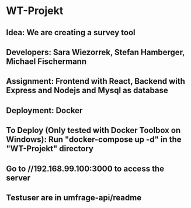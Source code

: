 # WT-Projekt
## Idea:       We are creating a survey tool
## Developers: Sara Wiezorrek, Stefan Hamberger, Michael Fischermann
## Assignment: Frontend with React, Backend with Express and Nodejs and Mysql as database
## Deployment: Docker

## To Deploy (Only tested with Docker Toolbox on Windows): Run "docker-compose up -d" in the "WT-Projekt" directory
## Go to //192.168.99.100:3000 to access the server
## Testuser are in umfrage-api/readme

